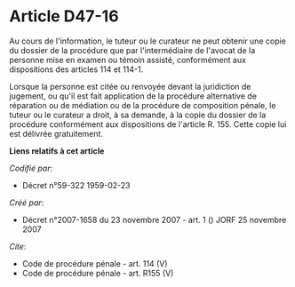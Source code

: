# Article D47-16

Au cours de l'information, le tuteur ou le curateur ne peut obtenir une copie du dossier de la procédure que par
l'intermédiaire de l'avocat de la personne mise en examen ou témoin assisté, conformément aux dispositions des articles 114
et 114-1. 

Lorsque la personne est citée ou renvoyée devant la juridiction de jugement, ou qu'il est fait application de la procédure
alternative de réparation ou de médiation ou de la procédure de composition pénale, le tuteur ou le curateur a droit, à sa
demande, à la copie du dossier de la procédure conformément aux dispositions de l'article R. 155. Cette copie lui est
délivrée gratuitement.

**Liens relatifs à cet article**

_Codifié par_:

  - Décret n°59-322 1959-02-23

_Créé par_:

  - Décret n°2007-1658 du 23 novembre 2007 - art. 1 () JORF 25 novembre 2007

_Cite_:

  - Code de procédure pénale - art. 114 (V)
  - Code de procédure pénale - art. R155 (V)
